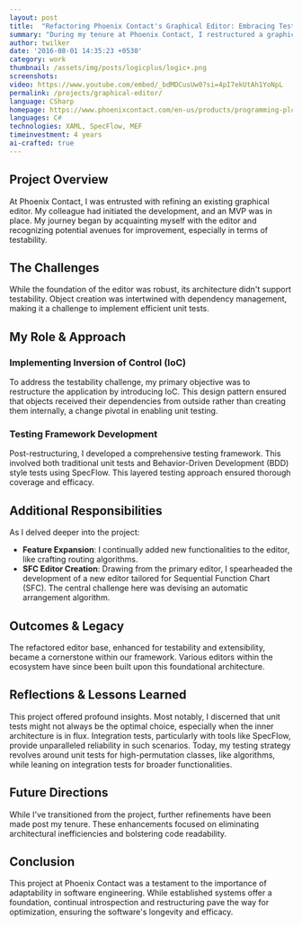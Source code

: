 ```yaml
---
layout: post
title:  "Refactoring Phoenix Contact's Graphical Editor: Embracing Testability & Extensibility"
summary: "During my tenure at Phoenix Contact, I restructured a graphical editor to enhance testability, introduced a comprehensive testing framework, and expanded functionalities. This journey underscored the value of adaptability in software development, revealing insights on the interplay between unit and integration tests."
author: twilker
date: '2016-08-01 14:35:23 +0530'
category: work
thumbnail: /assets/img/posts/logicplus/logic+.png
screenshots: 
video: https://www.youtube.com/embed/_bdMDCusUw0?si=4pI7ekUtAh1YoNpL
permalink: /projects/graphical-editor/
language: CSharp
homepage: https://www.phoenixcontact.com/en-us/products/programming-plcnext-engineer-1046008
languages: C#
technologies: XAML, SpecFlow, MEF
timeinvestment: 4 years
ai-crafted: true
---
```


## Project Overview
At Phoenix Contact, I was entrusted with refining an existing graphical editor. My colleague had initiated the development, and an MVP was in place. My journey began by acquainting myself with the editor and recognizing potential avenues for improvement, especially in terms of testability.

## The Challenges
While the foundation of the editor was robust, its architecture didn't support testability. Object creation was intertwined with dependency management, making it a challenge to implement efficient unit tests.

## My Role & Approach
### Implementing Inversion of Control (IoC)
To address the testability challenge, my primary objective was to restructure the application by introducing IoC. This design pattern ensured that objects received their dependencies from outside rather than creating them internally, a change pivotal in enabling unit testing.

### Testing Framework Development
Post-restructuring, I developed a comprehensive testing framework. This involved both traditional unit tests and Behavior-Driven Development (BDD) style tests using SpecFlow. This layered testing approach ensured thorough coverage and efficacy.

## Additional Responsibilities
As I delved deeper into the project:

- **Feature Expansion**: I continually added new functionalities to the editor, like crafting routing algorithms.
- **SFC Editor Creation**: Drawing from the primary editor, I spearheaded the development of a new editor tailored for Sequential Function Chart (SFC). The central challenge here was devising an automatic arrangement algorithm.

## Outcomes & Legacy
The refactored editor base, enhanced for testability and extensibility, became a cornerstone within our framework. Various editors within the ecosystem have since been built upon this foundational architecture.

## Reflections & Lessons Learned
This project offered profound insights. Most notably, I discerned that unit tests might not always be the optimal choice, especially when the inner architecture is in flux. Integration tests, particularly with tools like SpecFlow, provide unparalleled reliability in such scenarios. Today, my testing strategy revolves around unit tests for high-permutation classes, like algorithms, while leaning on integration tests for broader functionalities.

## Future Directions
While I've transitioned from the project, further refinements have been made post my tenure. These enhancements focused on eliminating architectural inefficiencies and bolstering code readability.

## Conclusion
This project at Phoenix Contact was a testament to the importance of adaptability in software engineering. While established systems offer a foundation, continual introspection and restructuring pave the way for optimization, ensuring the software's longevity and efficacy.